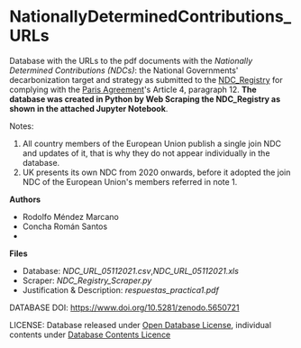 # NationallyDeterminedContributions_URLs
Database with the URLs to the pdf documents with the *Nationally Determined Contributions (NDCs)*: the National Governments' decarbonization target and strategy as submitted to the [NDC_Registry](https://www4.unfccc.int/sites/NDCStaging/Pages/All.aspx) for complying with the [Paris Agreement](https://unfccc.int/process-and-meetings/the-paris-agreement/the-paris-agreement)'s Article 4, paragraph 12.  **The database was created in Python by Web Scraping the NDC_Registry as shown in the attached Jupyter Notebook**.

Notes:
1. All country members of the European Union publish a single join NDC and updates of it, that is why they do not appear individually in the database.
2. UK presents its own NDC from 2020 onwards, before it adopted the join NDC of the European Union's members referred in note 1.


**Authors**
* Rodolfo Méndez Marcano
* Concha Román Santos
* 
**Files**
 * Database: *NDC_URL_05112021.csv*,*NDC_URL_05112021.xls* 
 * Scraper: *NDC_Registry_Scraper.py*
 * Justification & Description: *respuestas_practica1.pdf*

DATABASE DOI: https://www.doi.org/10.5281/zenodo.5650721

LICENSE: Database released under [Open Database License](http://opendatacommons.org/licenses/odbl/1.0/), individual contents under [Database Contents Licence]( http://opendatacommons.org/licenses/dbcl/1.0/)
